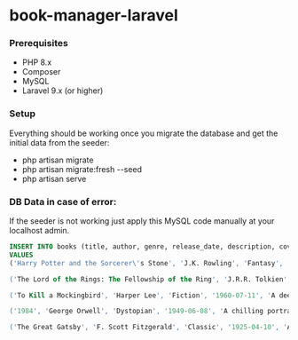 # book-manager-laravel

### Prerequisites

- PHP 8.x
- Composer
- MySQL
- Laravel 9.x (or higher)

### Setup

Everything should be working once you migrate the database and get the initial data from the seeder:
- php artisan migrate
- php artisan migrate:fresh --seed
- php artisan serve


### DB Data in case of error:
If the seeder is not working just apply this MySQL code manually at your localhost admin.

```sql
INSERT INTO books (title, author, genre, release_date, description, cover_image, created_at, updated_at)
VALUES
('Harry Potter and the Sorcerer\'s Stone', 'J.K. Rowling', 'Fantasy', '1997-06-26', 'A young boy discovers he is a wizard and attends a magical school where he embarks on an epic adventure.', 'harry_potter_cover.jpg', NOW(), NOW()),

('The Lord of the Rings: The Fellowship of the Ring', 'J.R.R. Tolkien', 'Fantasy', '1954-07-29', 'The first part of a legendary trilogy where a hobbit and his companions embark on a quest to destroy a powerful ring.', 'lotr_fellowship_cover.jpg', NOW(), NOW()),

('To Kill a Mockingbird', 'Harper Lee', 'Fiction', '1960-07-11', 'A deeply moving novel about racial injustice and moral growth in the American South.', 'mockingbird_cover.jpg', NOW(), NOW()),

('1984', 'George Orwell', 'Dystopian', '1949-06-08', 'A chilling portrayal of a totalitarian regime where the government controls every aspect of life.', '1984_cover.jpg', NOW(), NOW()),

('The Great Gatsby', 'F. Scott Fitzgerald', 'Classic', '1925-04-10', 'A novel set in the Jazz Age that explores themes of wealth, ambition, and the American Dream.', 'gatsby_cover.jpg', NOW(), NOW());
